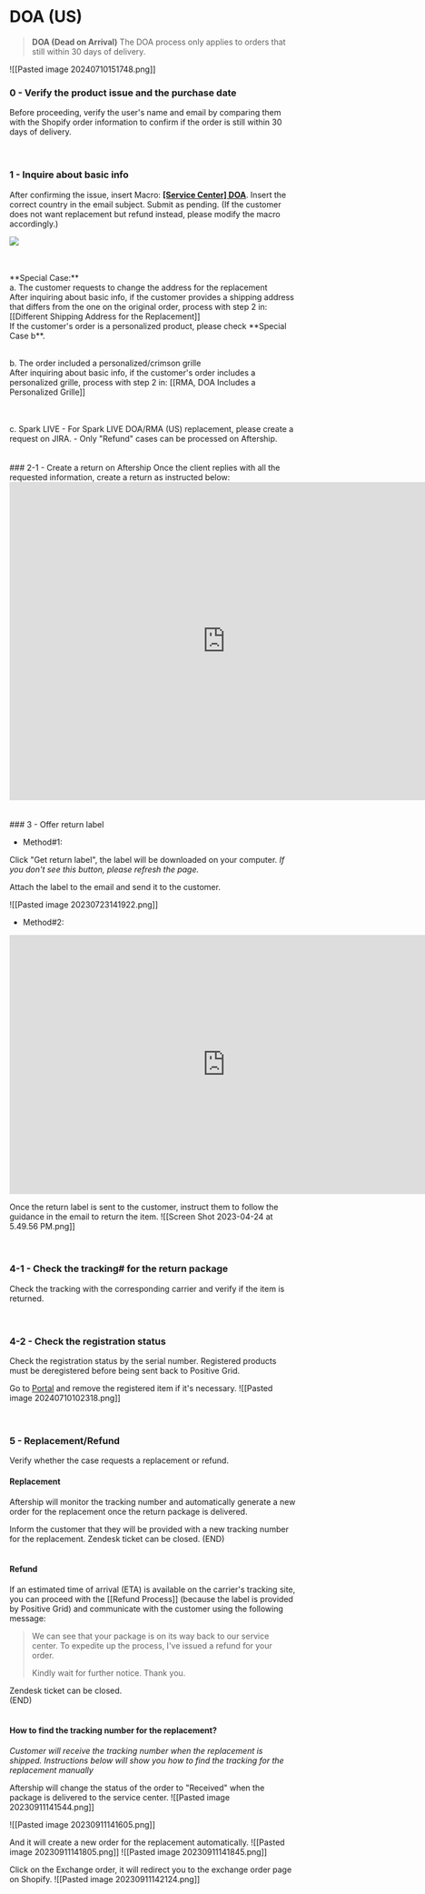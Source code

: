 # DOA (US)

> **DOA (Dead on Arrival)**
> The DOA process only applies to orders that still within 30 days of delivery.

![[Pasted image 20240710151748.png]]

### 0 - Verify the product issue and the purchase date
Before proceeding, verify the user's name and email by comparing them with the Shopify order information to confirm if the order is still within 30 days of delivery.
<br>
<br>
<br>
### 1 - Inquire about basic info
After confirming the issue, insert Macro: **<u>[Service Center] DOA</u>**. 
Insert the correct country in the email subject. Submit as pending. (If the customer does not want replacement but refund instead, please modify the macro accordingly.)
   
![](https://lh6.googleusercontent.com/VWCN-i96sVs83WirSHbHUjLjE6IOMz_tEljtrtdN49Ku8VgFigOz_cE275qTC8_QTIU9UGzaP7dcyckopW74_JvDJBtfRRslCj1bil2P88Nod7buknQFs2nb2X5TB6VDXC0yx4HM3fVDeKj77K7VTp5_n4rGYeEgkfydUqVHygX-yywoKsjY20Ci_z1w)

<br>
<br>
 **Special Case:**
 <br>
 a. The customer requests to change the address for the replacement
 <br>
After inquiring about basic info, if the customer provides a shipping address that differs from the one on the original order, process with step 2 in: [[Different Shipping Address for the Replacement]]

<br>
If the customer's order is a personalized product, please check **Special Case b**.
<br>
<br>

 b. The order included a personalized/crimson grille
 <br>
After inquiring about basic info, if the customer's order includes a personalized grille, process with step 2 in: [[RMA, DOA Includes a Personalized Grille]]

<br>
<br>
c. Spark LIVE
- For Spark LIVE DOA/RMA (US) replacement, please create a request on JIRA.
- Only "Refund" cases can be processed on Aftership.
<br>
<br>
<br>
### 2-1 - Create a return on Aftership
Once the client replies with all the requested information, create a return as instructed below:
<iframe src="https://docs.google.com/presentation/d/e/2PACX-1vQ3Nvhf-NB8uydO3u-8-iXva9A48PbK1KLtv8HtoIg1T87MxTw33AXtGn1v_YJ_FyExsZRwLQdQ6DF3/embed?start=false&loop=false" frameborder="0" width="760" height="560" allowfullscreen="true" mozallowfullscreen="true" webkitallowfullscreen="true"></iframe>
<br>
<br>
<br>
### 3 - Offer return label

- Method#1:

Click "Get return label", the label will be downloaded on your computer.
*If you don't see this button, please refresh the page.*

Attach the label to the email and send it to the customer.

![[Pasted image 20230723141922.png]]


- Method#2:
<iframe src="https://docs.google.com/presentation/d/e/2PACX-1vQs3QqZKzBN0o5ipV_h_uIw4eBwK-XNbrj_6iTlMcildrtbDwsA2egFFqC7HB3QwTvN3DW-MHCIRhek/embed?start=false" frameborder="0" width="760" height="456" allowfullscreen="true" mozallowfullscreen="true" webkitallowfullscreen="true"></iframe>

Once the return label is sent to the customer, instruct them to follow the guidance in the email to return the item.
![[Screen Shot 2023-04-24 at 5.49.56 PM.png]]
<br>
<br>
<br>
### 4-1 - Check the tracking# for the return package
Check the tracking with the corresponding carrier and verify if the item is returned.
<br>
<br>
<br>
### 4-2 - Check the registration status
Check the registration status by the serial number. Registered products must be deregistered before being sent back to Positive Grid.

Go to [Portal](https://portal.positivegrid.com/warranty/search-warranty-period) and remove the registered item if it's necessary.
![[Pasted image 20240710102318.png]]
<br>
<br>
<br>
### 5 - Replacement/Refund

Verify whether the case requests a replacement or refund.

#### Replacement

Aftership will monitor the tracking number and automatically generate a new order for the replacement once the return package is delivered.

Inform the customer that they will be provided with a new tracking number for the replacement. Zendesk ticket can be closed.
(END)
<br>
<br>
#### Refund
If an estimated time of arrival (ETA) is available on the carrier's tracking site, you can proceed with the [[Refund Process]]  (because the label is provided by Positive Grid) and communicate with the customer using the following message:

> We can see that your package is on its way back to our service center. To expedite up the process, I've issued a refund for your order.
> 
> Kindly wait for further notice. Thank you.

Zendesk ticket can be closed.
<br>
(END)
<br>
<br>
#### How to find the tracking number for the replacement?
*Customer will receive the tracking number when the replacement is shipped. Instructions below will show you how to find the tracking for the replacement manually*

Aftership will change the status of the order to "Received" when the package is delivered to the service center.
![[Pasted image 20230911141544.png]]

![[Pasted image 20230911141605.png]]

And it will create a new order for the replacement automatically.
![[Pasted image 20230911141805.png]]
![[Pasted image 20230911141845.png]]

Click on the Exchange order, it will redirect you to the exchange order page on Shopify.
![[Pasted image 20230911142124.png]]
